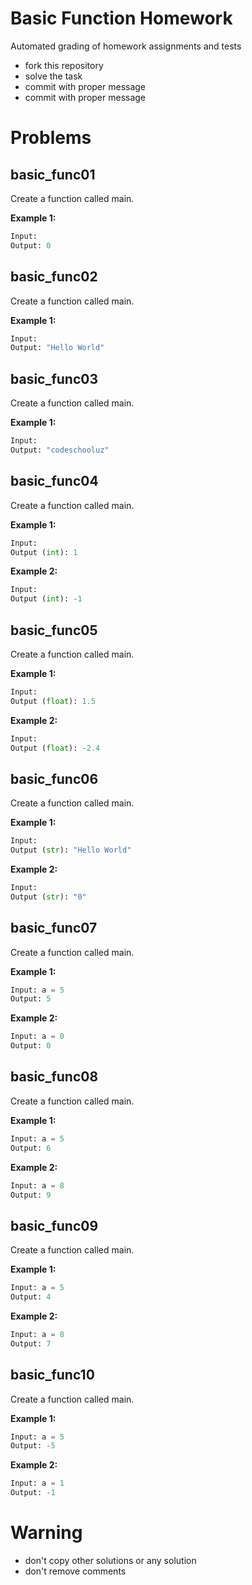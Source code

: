 # Basic Function Homework


Automated grading of homework assignments and tests
- fork this repository
- solve the task
- commit with proper message
- commit with proper message

# Problems
## basic_func01

  Create a function called main.

**Example 1:**

```Python
Input:
Output: 0

```

## basic_func02

  Create a function called main.

**Example 1:**

```Python
Input:
Output: "Hello World"

```

## basic_func03

  Create a function called main.

**Example 1:**

```Python
Input:
Output: "codeschooluz"

```

## basic_func04

  Create a function called main.

**Example 1:**

```Python
Input:
Output (int): 1

```

**Example 2:**

```Python
Input:
Output (int): -1

```

## basic_func05

  Create a function called main.

**Example 1:**

```Python
Input:
Output (float): 1.5
```

**Example 2:**

```Python
Input:
Output (float): -2.4
```

## basic_func06

  Create a function called main.

**Example 1:**

```Python
Input:
Output (str): "Hello World"

```

**Example 2:**

```Python
Input:
Output (str): "0"

```

## basic_func07

  Create a function called main.

**Example 1:**

```Python
Input: a = 5
Output: 5

```

**Example 2:**

```Python
Input: a = 0
Output: 0

```

## basic_func08

  Create a function called main.

**Example 1:**

```Python
Input: a = 5
Output: 6

```

**Example 2:**

```Python
Input: a = 8
Output: 9

```

## basic_func09

  Create a function called main.

**Example 1:**

```Python
Input: a = 5
Output: 4

```

**Example 2:**

```Python
Input: a = 8
Output: 7

```

## basic_func10

  Create a function called main.

**Example 1:**

```Python
Input: a = 5
Output: -5

```

**Example 2:**

```Python
Input: a = 1
Output: -1

```

# Warning
- don't copy other solutions or any solution
- don't remove comments
